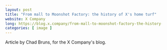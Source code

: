 ```yaml
---
layout: post
title: "From mall to Moonshot Factory: the history of X's home turf"
website: X Company
long: https://blog.x.company/from-mall-to-moonshot-factory-the-history-of-xs-home-turf-80d61b32b73a
categories: [ image ]
---
```

Article by Chad Bruns, for the X Company's blog.